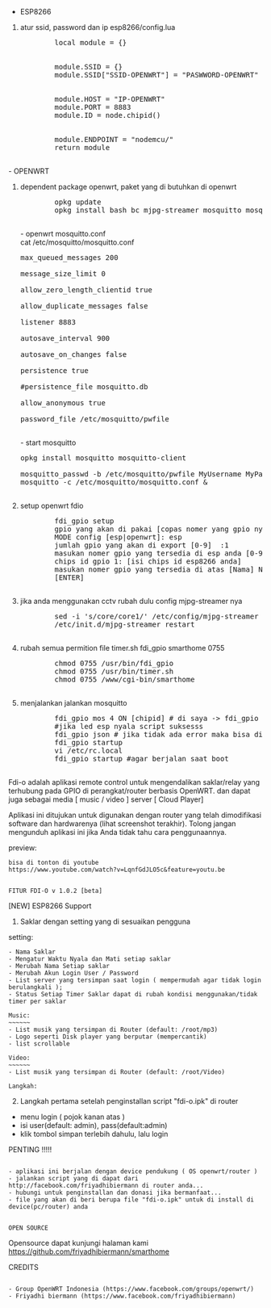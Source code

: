 - ESP8266
<ol>
	<li>atur ssid, password dan ip esp8266/config.lua</li>
	<pre>
		<a>local module = {}</a>
		<br>
		<a>module.SSID = {}  </a>
		<a>module.SSID["SSID-OPENWRT"] = "PASWWORD-OPENWRT"</a>
		<br>
		<a>module.HOST = "IP-OPENWRT"  </a>
		<a>module.PORT = 8883  </a>
		<a>module.ID = node.chipid()</a>
		<br>
		<a>module.ENDPOINT = "nodemcu/"  </a>
		<a>return module</a>
	</pre>
</ol>
- OPENWRT
<ol>
	<li>dependent package openwrt, paket yang di butuhkan di openwrt</li>
	<pre>
		<a>opkg update</a>
		<a>opkg install bash bc mjpg-streamer mosquitto mosquitto-client libmosquitto</a>
	</pre>
	- openwrt mosquitto.conf<br>
cat /etc/mosquitto/mosquitto.conf<br>
<pre>
max_queued_messages 200 <br>
message_size_limit 0 <br>
allow_zero_length_clientid true <br>
allow_duplicate_messages false <br>
listener 8883<br>
autosave_interval 900<br>
autosave_on_changes false<br>
persistence true<br>
#persistence_file mosquitto.db<br>
allow_anonymous true<br>
password_file /etc/mosquitto/pwfile<br>
</pre>
- start mosquitto<br>
<pre>
opkg install mosquitto mosquitto-client<br>
mosquitto_passwd -b /etc/mosquitto/pwfile MyUsername MyPassword
mosquitto -c /etc/mosquitto/mosquitto.conf &<br>
</pre>
	<li>setup openwrt fdio</li>
	<pre>
		<a>fdi_gpio setup</a>
		<a>gpio yang akan di pakai [copas nomer yang gpio nya exp:  12 ] mengerti? [y/n]  : y</a>
		<a>MODE config [esp|openwrt]: esp</a>
		<a>jumlah gpio yang akan di export [0-9]  :1</a>
		<a>masukan nomer gpio yang tersedia di esp anda [0-9] gpio 1 = :4</a>
		<a>chips id gpio 1: [isi chips id esp8266 anda]</a>
		<a>masukan nomer gpio yang tersedia di atas [Nama] NAMA 1 = :saklar1</a>
		<a>[ENTER]</a>
	</pre>
	<li>jika anda menggunakan cctv rubah dulu config mjpg-streamer nya</li>
	<pre>
		<a>sed -i 's/core/core1/' /etc/config/mjpg-streamer</a>
		<a>/etc/init.d/mjpg-streamer restart</a>
	</pre>
	<li>rubah semua permition file timer.sh fdi_gpio smarthome 0755</li>
	<pre>
		<a>chmod 0755 /usr/bin/fdi_gpio</a>
		<a>chmod 0755 /usr/bin/timer.sh</a>
		<a>chmod 0755 /www/cgi-bin/smarthome</a>
	</pre>
	<li>menjalankan jalankan mosquitto</li>
	<pre>
		<a>fdi_gpio mos 4 ON [chipid] # di saya -> fdi_gpio mos 4 ON 52659</a>
		<a>#jika led esp nyala script suksesss</a>
		<a>fdi_gpio json # jika tidak ada error maka bisa di lanjut install aplikasi di android</a>
		<a>fdi_gpio startup</a>
		<a>vi /etc/rc.local</a>
		<a>fdi_gpio startup #agar berjalan saat boot</a>
	</pre>
</ol>

Fdi-o adalah aplikasi remote control untuk mengendalikan saklar/relay yang terhubung pada GPIO di perangkat/router berbasis OpenWRT.
dan dapat juga sebagai media [ music / video ] server [ Cloud Player]

Aplikasi ini ditujukan untuk digunakan dengan router yang telah dimodifikasi software dan hardwarenya (lihat screenshot terakhir). Tolong jangan mengunduh aplikasi ini jika Anda tidak tahu cara penggunaannya.

preview:
~~~~~~~~
bisa di tonton di youtube
https://www.youtube.com/watch?v=LqnfGdJLO5c&feature=youtu.be


FITUR FDI-O v 1.0.2 [beta]
~~~~~~~~~~~~
[NEW] ESP8266 Support

1. Saklar dengan setting yang di sesuaikan pengguna

setting:
~~~~~~~~
- Nama Saklar
- Mengatur Waktu Nyala dan Mati setiap saklar
- Merubah Nama Setiap saklar
- Merubah Akun Login User / Password
- List server yang tersimpan saat login ( mempermudah agar tidak login berulangkali );
- Status Setiap Timer Saklar dapat di rubah kondisi menggunakan/tidak timer per saklar

Music:
~~~~~~	
- List musik yang tersimpan di Router (default: /root/mp3)
- Logo seperti Disk player yang berputar (mempercantik)
- list scrollable

Video:
~~~~~~
- List musik yang tersimpan di Router (default: /root/Video) 

Langkah:
~~~~~~~~
2. Langkah pertama setelah penginstallan script "fdi-o.ipk" di router
- menu login ( pojok kanan atas )
- isi user(default: admin), pass(default:admin)
- klik tombol simpan terlebih dahulu, lalu login

PENTING !!!!!
~~~~~~~~~~~~~~~~~~~~~~~~~

- aplikasi ini berjalan dengan device pendukung ( OS openwrt/router )
- jalankan script yang di dapat dari http://facebook.com/friyadhibiermann di router anda...
- hubungi untuk penginstallan dan donasi jika bermanfaat...
- file yang akan di beri berupa file "fdi-o.ipk" untuk di install di device(pc/router) anda


OPEN SOURCE
~~~~~~~~~~~~~~~~~~~~~~~~~
Opensource dapat kunjungi halaman kami https://github.com/friyadhibiermann/smarthome

CREDITS
~~~~~~~~~~~~~~~~~~~~~~~~~

- Group OpenWRT Indonesia (https://www.facebook.com/groups/openwrt/)
- Friyadhi biermann (https://www.facebook.com/friyadhibiermann)
